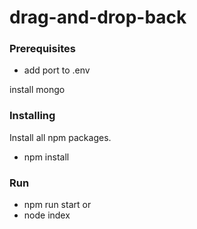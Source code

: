 # drag-and-drop-back

### Prerequisites

- add port to .env

install mongo

### Installing

Install all npm packages.

- npm install

### Run

- npm run start
  or
- node index
